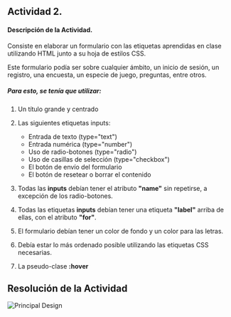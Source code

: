 ## Actividad 2.
#### Descripción de la Actividad.

Consiste en elaborar un formulario con las etiquetas aprendidas en clase utilizando HTML junto a su hoja de estilos CSS.

Este formulario podía ser sobre cualquier ámbito, un inicio de sesión, un registro, una encuesta, un especie de juego, preguntas, entre otros.

##### Para esto, se tenía que utilizar:

1. Un título grande y centrado

2. Las siguientes etiquetas inputs:
    - Entrada de texto (type="text")
    - Entrada numérica (type="number")
    - Uso de radio-botones (type="radio")
    - Uso de casillas de selección (type="checkbox")
    - El botón de envío del formulario
    - El botón de resetear o borrar el contenido

3. Todas las **inputs** debían tener el atributo **"name"** sin repetirse, a excepción de los radio-botones.

4. Todas las etiquetas **inputs** debían tener una etiqueta **"label"** arriba de ellas, con el atributo **"for"**.

5. El formulario debían tener un color de fondo y un color para las letras.

6. Debía estar lo más ordenado posible utilizando las etiquetas CSS necesarias.

7. La pseudo-clase **:hover**

## Resolución de la Actividad

![Principal Design](https://i.imgur.com/uNjcFYw.png)